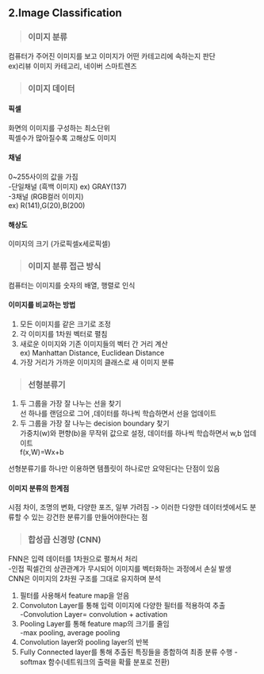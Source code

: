 ## 2.Image Classification

>### 이미지 분류 
컴퓨터가 주어진 이미지를 보고 이미지가 어떤 카테고리에 속하는지 판단      
ex)리뷰 이미지 카테고리, 네이버 스마트렌즈

>### 이미지 데이터

#### 픽셀
화면의 이미지를 구성하는 최소단위       
픽셀수가 많아질수록 고해상도 이미지

#### 채널
0~255사이의 값을 가짐           
-단일채널 (흑백 이미지)
ex) GRAY(137)      
-3채널 (RGB컬러 이미지)         
ex) R(141),G(20),B(200)  

#### 해상도
이미지의 크기 (가로픽셀x세로픽셀)

>### 이미지 분류 접근 방식
컴퓨터는 이미지를 숫자의 배열, 행렬로 인식    

#### 이미지를 비교하는 방법
1. 모든 이미지를 같은 크기로 조정
2. 각 이미지를 1차원 벡터로 펼침
3. 새로운 이미지와 기존 이미지들의 벡터 간 거리 계산           
ex) Manhattan Distance, Euclidean Distance         
4. 가장 거리가 가까운 이미지의 클래스로 새 이미지 분류       

>### 선형분류기 
1. 두 그룹을 가장 잘 나누는 선을 찾기           
선 하나를 랜덤으로 그어 ,데이터를 하나씩 학습하면서 선을 업데이트       
2. 두 그룹을 가장 잘 나누는 decision boundary 찾기       
가중치(w)와 편향(b)을 무작위 값으로 설정, 데이터를 하나씩 학습하면서 w,b 업데이트          
f(x,W)=Wx+b          
           
선형분류기를 하나만 이용하면 템플릿이 하나로만 요약된다는 단점이 있음

#### 이미지 분류의 한계점
시점 차이, 조명의 변화, 다양한 포즈, 일부 가려짐 -> 이러한 다양한 데이터셋에서도 분류할 수 있는 강건한 분류기를 만들어야한다는 점

>### 합성곱 신경망 (CNN)
FNN은 입력 데이터를 1차원으로 펼쳐서 처리        
-인접 픽셀간의 상관관계가 무시되어 이미지를 벡터화하는 과정에서 손실 발생        
CNN은 이미지의 2차원 구조를 그대로 유지하며 분석       
1. 필터를 사용해서 feature map을 얻음
2. Convoluton Layer를 통해 입력 이미지에 다양한 필터를 적용하여 추출       
-Convolution Layer= convolution + activation      
3. Pooling Layer를 통해 feature map의 크기를 줄임       
-max pooling, average pooling       
4. Convolution layer와 pooling layer의 반복      
5. Fully Connected layer를 통해 추출된 특징들을 종합하여 최종 분류 수행
-softmax 함수(네트워크의 출력을 확률 분포로 전환)        





